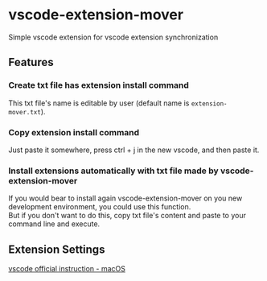 # vscode-extension-mover

Simple vscode extension for vscode extension synchronization


## Features

### Create txt file has extension install command
This txt file's name is editable by user (default name is `extension-mover.txt`).

### Copy extension install command
Just paste it somewhere, press ctrl + j in the new vscode, and then paste it.

### Install extensions automatically with txt file made by vscode-extension-mover
If you would bear to install again vscode-extension-mover on you new development environment,
you could use this function.  
But if you don't want to do this, copy txt file's content and paste to your command line and execute.

## Extension Settings
[vscode official instruction - macOS](https://code.visualstudio.com/docs/setup/mac)
